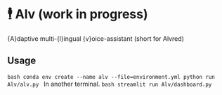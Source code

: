 # 🕴️ Alv (work in progress)
{A}daptive multi-{l}ingual {v}oice-assistant (short for Alvred)
## Usage
``bash
conda env create --name alv --file=environment.yml
python run Alv/alv.py
``
In another terminal.
``bash
streamlit run Alv/dashboard.py
``